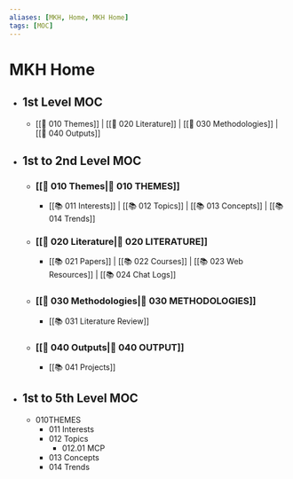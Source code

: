 ```yaml
---
aliases: [MKH, Home, MKH Home]
tags: [MOC]
---
```


# MKH Home

- ## 1st Level MOC
	- [[📖 010 Themes]] | [[📖 020 Literature]] | [[📖 030 Methodologies]] | [[📖 040 Outputs]]
- ## 1st to 2nd Level MOC
	- ### [[📖 010 Themes|📖 010 THEMES]]
		- [[📚 011 Interests]] | [[📚 012 Topics]] | [[📚 013 Concepts]] | [[📚 014 Trends]] 
	- ### [[📖 020 Literature|📖 020 LITERATURE]]
		- [[📚 021 Papers]] | [[📚 022 Courses]] | [[📚 023 Web Resources]] | [[📚 024 Chat Logs]] 
	- ### [[📖 030 Methodologies|📖 030 METHODOLOGIES]]
		- [[📚 031 Literature Review]] 
	- ### [[📖 040 Outputs|📖 040 OUTPUT]]
		- [[📚 041 Projects]]
- ## 1st to 5th Level MOC
	- 010THEMES
		-  011 Interests
		- 012 Topics
			- 012.01 MCP
		- 013 Concepts
		- 014 Trends
